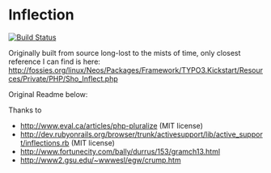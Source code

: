 Inflection
==========

[![Build Status](https://travis-ci.org/goneio/Inflection.svg?branch=master)](https://travis-ci.org/goneio/Inflection)

Originally built from source long-lost to the mists of time, only closest reference I can find is here: http://fossies.org/linux/Neos/Packages/Framework/TYPO3.Kickstart/Resources/Private/PHP/Sho_Inflect.php

Original Readme below:

Thanks to 
 * http://www.eval.ca/articles/php-pluralize (MIT license)
 * http://dev.rubyonrails.org/browser/trunk/activesupport/lib/active_support/inflections.rb (MIT license)
 * http://www.fortunecity.com/bally/durrus/153/gramch13.html
 * http://www2.gsu.edu/~wwwesl/egw/crump.htm
